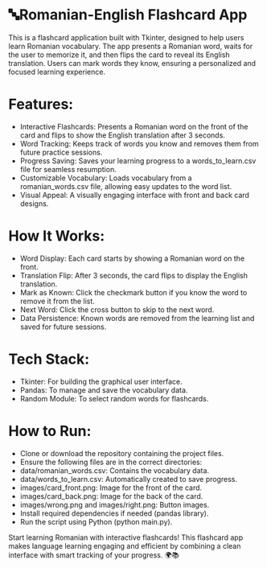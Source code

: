 # 🔤Romanian-English Flashcard App

This is a flashcard application built with Tkinter, designed to help users learn Romanian vocabulary. The app presents a Romanian word, waits for the user to memorize it, and then flips the card to reveal its English translation. Users can mark words they know, ensuring a personalized and focused learning experience.

# Features:
- Interactive Flashcards: Presents a Romanian word on the front of the card and flips to show the English translation after 3 seconds.
- Word Tracking: Keeps track of words you know and removes them from future practice sessions.
- Progress Saving: Saves your learning progress to a words_to_learn.csv file for seamless resumption.
- Customizable Vocabulary: Loads vocabulary from a romanian_words.csv file, allowing easy updates to the word list.
- Visual Appeal: A visually engaging interface with front and back card designs.

# How It Works:
- Word Display: Each card starts by showing a Romanian word on the front.
- Translation Flip: After 3 seconds, the card flips to display the English translation.
- Mark as Known: Click the checkmark button if you know the word to remove it from the list.
- Next Word: Click the cross button to skip to the next word.
- Data Persistence: Known words are removed from the learning list and saved for future sessions.

# Tech Stack:
- Tkinter: For building the graphical user interface.
- Pandas: To manage and save the vocabulary data.
- Random Module: To select random words for flashcards.

# How to Run:
- Clone or download the repository containing the project files.
- Ensure the following files are in the correct directories:
- data/romanian_words.csv: Contains the vocabulary data.
- data/words_to_learn.csv: Automatically created to save progress.
- images/card_front.png: Image for the front of the card.
- images/card_back.png: Image for the back of the card.
- images/wrong.png and images/right.png: Button images.
- Install required dependencies if needed (pandas library).
- Run the script using Python (python main.py).

Start learning Romanian with interactive flashcards!
This flashcard app makes language learning engaging and efficient by combining a clean interface with smart tracking of your progress. 🌍📚
